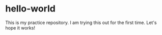# hello-world
This is my practice repository.
I am trying this out for the first time. Let's hope it works!
